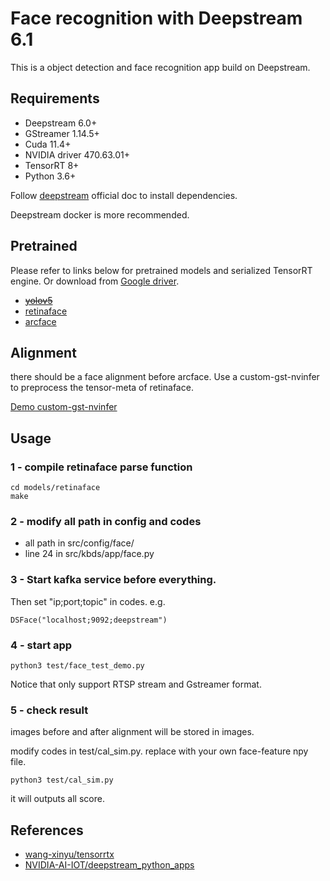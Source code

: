 # Face recognition with Deepstream 6.1
This is a object detection and face recognition app build on Deepstream.

## Requirements
+ Deepstream 6.0+
+ GStreamer 1.14.5+
+ Cuda 11.4+
+ NVIDIA driver 470.63.01+
+ TensorRT 8+
+ Python 3.6+

Follow [deepstream](https://docs.nvidia.com/metropolis/deepstream/dev-guide/text/DS_Quickstart.html#dgpu-setup-for-ubuntu) official doc to install dependencies.

Deepstream docker is more recommended.

## Pretrained
Please refer to links below for pretrained models and serialized TensorRT engine. Or download from [Google driver](https://drive.google.com/drive/folders/1HTdIhGrKP7JnKY6n8F95mI7SBnx7-4R3).
+ ~~[yolov5](https://github.com/wang-xinyu/tensorrtx/tree/master/yolov5)~~
+ [retinaface](https://github.com/wang-xinyu/tensorrtx/tree/master/retinaface)
+ [arcface](https://github.com/wang-xinyu/tensorrtx/tree/master/arcface)

## Alignment
there should be a face alignment before arcface. Use a custom-gst-nvinfer to preprocess the tensor-meta of retinaface. 

[Demo custom-gst-nvinfer](https://github.com/zhouyuchong/gst-nvinfer-custom)

## Usage
### 1 - compile retinaface parse function
```
cd models/retinaface
make
```
### 2 - modify all path in config and codes
+ all path in src/config/face/
+ line 24 in src/kbds/app/face.py

### 3 - Start kafka service before everything. 
Then set "ip;port;topic" in codes.
e.g.
```
DSFace("localhost;9092;deepstream")
```
### 4 - start app
```
python3 test/face_test_demo.py
```
Notice that only support RTSP stream and Gstreamer format.

### 5 - check result
images before and after alignment will be stored in images.


modify codes in test/cal_sim.py. replace with your own face-feature npy file.
```
python3 test/cal_sim.py
```
it will outputs all score.


## References
+ [wang-xinyu/tensorrtx](https://github.com/wang-xinyu/tensorrtx)
+ [NVIDIA-AI-IOT/deepstream_python_apps](https://github.com/NVIDIA-AI-IOT/deepstream_python_apps)

